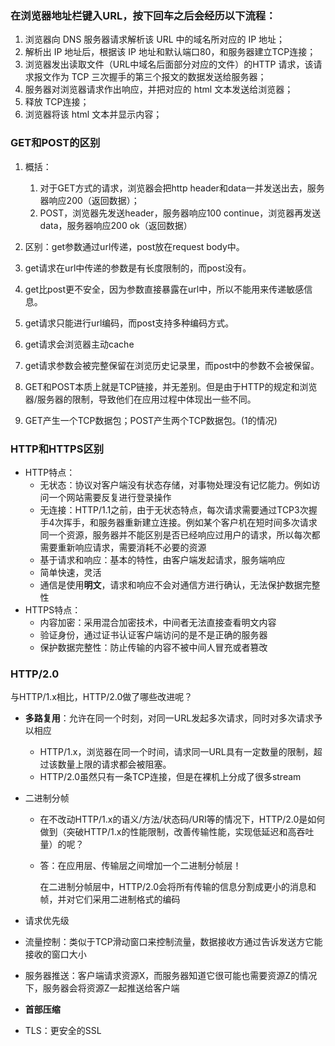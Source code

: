 

### 在浏览器地址栏键入URL，按下回车之后会经历以下流程：

1. 浏览器向 DNS 服务器请求解析该 URL 中的域名所对应的 IP 地址；
2. 解析出 IP 地址后，根据该 IP 地址和默认端口80，和服务器建立TCP连接；
3. 浏览器发出读取文件（URL中域名后面部分对应的文件）的HTTP 请求，该请求报文作为 TCP 三次握手的第三个报文的数据发送给服务器；
4. 服务器对浏览器请求作出响应，并把对应的 html 文本发送给浏览器；
5. 释放 TCP连接；
6. 浏览器将该 html 文本并显示内容；

### GET和POST的区别

1. 概括：
   1. 对于GET方式的请求，浏览器会把http header和data一并发送出去，服务器响应200（返回数据）；
   2. POST，浏览器先发送header，服务器响应100 continue，浏览器再发送data，服务器响应200 ok（返回数据）

2. 区别：get参数通过url传递，post放在request body中。
3. get请求在url中传递的参数是有长度限制的，而post没有。
4. get比post更不安全，因为参数直接暴露在url中，所以不能用来传递敏感信息。
5. get请求只能进行url编码，而post支持多种编码方式。
6. get请求会浏览器主动cache
7. get请求参数会被完整保留在浏览历史记录里，而post中的参数不会被保留。
8. GET和POST本质上就是TCP链接，并无差别。但是由于HTTP的规定和浏览器/服务器的限制，导致他们在应用过程中体现出一些不同。
9. GET产生一个TCP数据包；POST产生两个TCP数据包。(1的情况)

### HTTP和HTTPS区别

+ HTTP特点：
  + 无状态：协议对客户端没有状态存储，对事物处理没有记忆能力。例如访问一个网站需要反复进行登录操作
  + 无连接：HTTP/1.1之前，由于无状态特点，每次请求需要通过TCP3次握手4次挥手，和服务器重新建立连接。例如某个客户机在短时间多次请求同一个资源，服务器并不能区别是否已经响应过用户的请求，所以每次都需要重新响应请求，需要消耗不必要的资源
  + 基于请求和响应：基本的特性，由客户端发起请求，服务端响应
  + 简单快速，灵活
  + 通信是使用**明文**，请求和响应不会对通信方进行确认，无法保护数据完整性
+ HTTPS特点：
  + 内容加密：采用混合加密技术，中间者无法直接查看明文内容
  + 验证身份，通过证书认证客户端访问的是不是正确的服务器
  + 保护数据完整性：防止传输的内容不被中间人冒充或者篡改

###  HTTP/2.0

与HTTP/1.x相比，HTTP/2.0做了哪些改进呢？

- **多路复用**：允许在同一个时刻，对同一URL发起多次请求，同时对多次请求予以相应

  - HTTP/1.x，浏览器在同一个时间，请求同一URL具有一定数量的限制，超过该数量上限的请求都会被阻塞。
  - HTTP/2.0虽然只有一条TCP连接，但是在裸机上分成了很多stream

- 二进制分帧

  - 在不改动HTTP/1.x的语义/方法/状态码/URI等的情况下，HTTP/2.0是如何做到（突破HTTP/1.x的性能限制，改善传输性能，实现低延迟和高吞吐量）的呢？

  - 答：在应用层、传输层之间增加一个二进制分帧层！

    在二进制分帧层中，HTTP/2.0会将所有传输的信息分割成更小的消息和帧，并对它们采用二进制格式的编码

- 请求优先级

- 流量控制：类似于TCP滑动窗口来控制流量，数据接收方通过告诉发送方它能接收的窗口大小

- 服务器推送：客户端请求资源X，而服务器知道它很可能也需要资源Z的情况下，服务器会将资源Z一起推送给客户端

- **首部压缩**

- TLS：更安全的SSL
